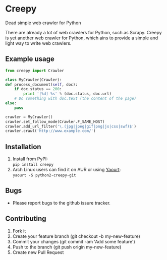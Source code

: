# Creepy
Dead simple web crawler for Python

There are already a lot of web crawlers for Python, such as Scrapy. Creepy is
yet another web crawler for Python, which ains to provide a simple and light way
to write web crawlers.

## Example usage
```python
from creepy import Crawler

class MyCrawler(Crawler):
def process_document(self, doc):
    if doc.status == 200:
        print '[%d] %s' % (doc.status, doc.url)
    # Do something with doc.text (the content of the page)
else:
    pass

crawler = MyCrawler()
crawler.set_follow_mode(Crawler.F_SAME_HOST)
crawler.add_url_filter('\.(jpg|jpeg|gif|png|js|css|swf)$')
crawler.crawl('http://www.example.com/')
```

## Installation
1. Install from PyPI:  
`pip install creepy`
2. Arch Linux users can find it on AUR or using [Yaourt](https://wiki.archlinux.org/index.php/Yaourt):  
`yaourt -S python2-creepy-git`

## Bugs
* Please report bugs to the github issure tracker.

## Contributing
1. Fork it
2. Create your feature branch (git checkout -b my-new-feature)
3. Commit your changes (git commit -am 'Add some feature')
4. Push to the branch (git push origin my-new-feature)
5. Create new Pull Request
